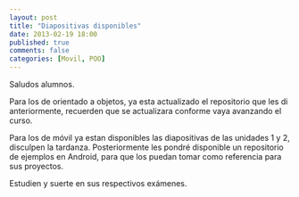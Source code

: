 ```yaml
---
layout: post
title: "Diapositivas disponibles"
date: 2013-02-19 18:00
published: true
comments: false
categories: [Movil, POO]
---
```

Saludos alumnos.

Para los de orientado a objetos, ya esta actualizado el repositorio que les di anteriormente, recuerden que se actualizara conforme vaya avanzando el curso.

Para los de móvil ya estan disponibles las diapositivas de las unidades 1 y 2, disculpen la tardanza. Posteriormente les pondré disponible un repositorio de ejemplos en Android, para que los puedan tomar como referencia para sus proyectos.

Estudien y suerte en sus respectivos exámenes.
